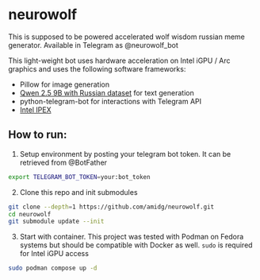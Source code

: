 # neurowolf
This is supposed to be powered accelerated wolf wisdom russian meme generator. Available in Telegram as @neurowolf_bot

This light-weight bot uses hardware acceleration on Intel iGPU / Arc graphics and uses the following software frameworks:
- Pillow for image generation
- [Qwen 2.5 9B with Russian dataset](hf.co/attashe/gemma-2-9b-it-russian-function-calling-GGUF-Q8_0-GGUF) for text generation
- python-telegram-bot for interactions with Telegram API
- [Intel IPEX](https://github.com/intel/ipex-llm/blob/main/docs/mddocs/Quickstart/ollama_quickstart.md)

## How to run:
1. Setup environment by posting your telegram bot token. It can be retrieved from @BotFather
```bash
export TELEGRAM_BOT_TOKEN=your:bot_token
```

2. Clone this repo and init submodules
```bash
git clone --depth=1 https://github.com/amidg/neurowolf.git
cd neurowolf
git submodule update --init
```

3. Start with container. This project was tested with Podman on Fedora systems but should be compatible with Docker as well. `sudo` is required for Intel iGPU access
```bash
sudo podman compose up -d
```
